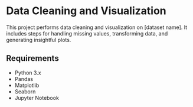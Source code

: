 # Data Cleaning and Visualization

This project performs data cleaning and visualization on [dataset name]. It includes steps for handling missing values, transforming data, and generating insightful plots.

## Requirements

- Python 3.x
- Pandas
- Matplotlib
- Seaborn
- Jupyter Notebook

